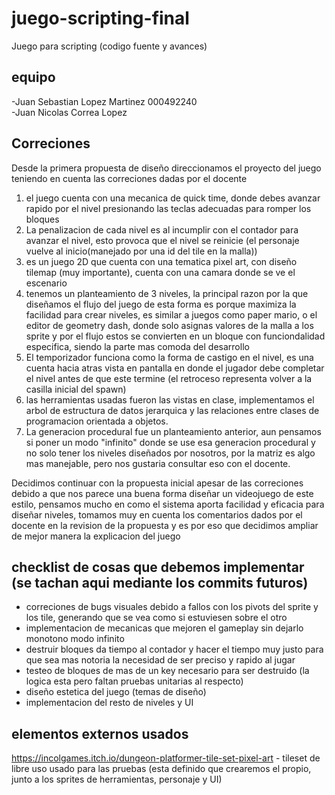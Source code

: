 # juego-scripting-final
Juego para scripting (codigo fuente y avances)

## equipo
-Juan Sebastian Lopez Martinez 000492240  
-Juan Nicolas Correa Lopez

## Correciones
Desde la primera propuesta de diseño direccionamos el proyecto del juego teniendo en cuenta las correciones dadas por el docente

1. el juego cuenta con una mecanica de quick time, donde debes avanzar rapido por el nivel presionando las teclas adecuadas para romper los bloques  
2. La penalizacion de cada nivel es al incumplir con el contador para avanzar el nivel, esto provoca que el nivel se reinicie (el personaje vuelve al inicio(manejado por una id del tile en la malla))
3. es un juego 2D que cuenta con una tematica pixel art, con diseño tilemap (muy importante), cuenta con una camara donde se ve el escenario
4. tenemos un planteamiento de 3 niveles, la principal razon por la que diseñamos el flujo del juego de esta forma es porque maximiza la facilidad para crear niveles, es similar a juegos como paper mario, o el editor de geometry dash, donde solo asignas valores de la malla a los sprite y por el flujo estos se convierten en un bloque con funciondalidad especifica, siendo la parte mas comoda del desarrollo
5. El temporizador funciona como la forma de castigo en el nivel, es una cuenta hacia atras vista en pantalla en donde el jugador debe completar el nivel antes de que este termine (el retroceso representa volver a la casilla inicial del spawn)
6. las herramientas usadas fueron las vistas en clase, implementamos el arbol de estructura de datos jerarquica y las relaciones entre clases de programacion orientada a objetos.
7. La generacion procedural fue un planteamiento anterior, aun pensamos si poner un modo "infinito" donde se use esa generacion procedural y no solo tener los niveles diseñados por nosotros, por la matriz es algo mas manejable, pero nos gustaria consultar eso con el docente.


Decidimos continuar con la propuesta inicial apesar de las correciones debido a que nos parece una buena forma diseñar un videojuego de este estilo, pensamos mucho en como el sistema aporta facilidad y eficacia para diseñar niveles, tomamos muy en cuenta los comentarios dados por el docente en la revision de la propuesta y es por eso que decidimos ampliar de mejor manera la explicacion del juego

## checklist de cosas que debemos implementar (se tachan aqui mediante los commits futuros)
- correciones de bugs visuales debido a fallos con los pivots del sprite y los tile, generando que se vea como si estuviesen sobre el otro  
- implementacion de mecanicas que mejoren el gameplay sin dejarlo monotono
modo infinito  
- destruir bloques da tiempo al contador y hacer el tiempo muy justo para que sea mas notoria la necesidad de ser preciso y rapido al jugar  
- testeo de bloques de mas de un key necesario para ser destruido (la logica esta pero faltan pruebas unitarias al respecto)
- diseño estetica del juego (temas de diseño)
- implementacion del resto de niveles y UI

   
## elementos externos usados
https://incolgames.itch.io/dungeon-platformer-tile-set-pixel-art - tileset de libre uso usado para las pruebas (esta definido que crearemos el propio, junto a los sprites de herramientas, personaje y UI)

   
